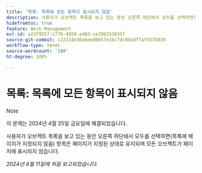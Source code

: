 ```yaml
---
title: '목록: 목록에 모든 항목이 표시되지 않음'
description: 사용자가 오브젝트 목록을 보고 있는 동안 오른쪽 하단에서 모두를 선택하면(목록에 페이지가 지정되지 않음) 항목은 페이지가 지정된 상태로 유지되며 모든 오브젝트가 페이지에 표시되지 않습니다.
hidefromtoc: true
feature: Work Management
exl-id: a23f9257-c77b-4920-a48d-ce298333035f
source-git-commit: c22214e36abeed0657e1bc74c9da9f7afd376819
workflow-type: tm+mt
source-wordcount: '100'
ht-degree: 100%

---
```


# 목록: 목록에 모든 항목이 표시되지 않음

>[!NOTE]
>
>이 문제는 2024년 4월 25일 금요일에 해결되었습니다.

사용자가 오브젝트 목록을 보고 있는 동안 오른쪽 하단에서 모두를 선택하면(목록에 페이지가 지정되지 않음) 항목은 페이지가 지정된 상태로 유지되며 모든 오브젝트가 페이지에 표시되지 않습니다.

_2024년 4월 11일에 처음 보고되었습니다._
